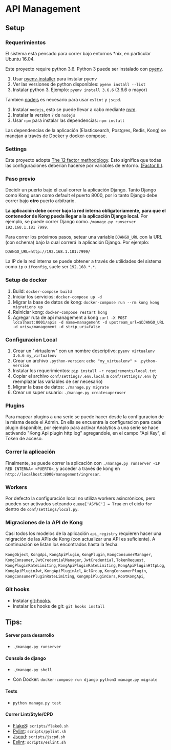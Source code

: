 # API Management

## Setup

### Requerimientos

El sistema está pensado para correr bajo entornos *nix, en particular Ubuntu 16.04.

Este proyecto require python 3.6.
Python 3 puede ser instalado con [pyenv](https://github.com/pyenv/pyenv).

1. Usar [pyenv-installer](https://github.com/pyenv/pyenv-installer) para instalar pyenv
1. Ver las versiones de python disponibles: `pyenv install --list`
1. Instalar python 3. Ejemplo: `pyenv install 3.6.6` (3.6.6 o mayor)


Tambien [nodejs](https://nodejs.org/en/) es necesario para usar `eslint` y `jscpd`.

1. Instalar `nodejs`, esto se puede llevar a cabo mediante [nvm](https://github.com/creationix/nvm).
1. Instalar la version `7` de `nodejs`
1. Usar `npm` para instalar las dependencias: `npm install`


Las dependencias de la aplicación (Elasticsearch, Postgres, Redis, Kong) se manejan a través de Docker y docker-compose.

### Settings

Este proyecto adopta [The 12 factor methodology](https://12factor.net/).
Esto significa que todas las configuraciones deberian hacerse por variables de entorno. [(Factor III)](https://12factor.net/config).

### Paso previo 

Decidir un puerto bajo el cual correr la aplicación Django. Tanto Django como Kong usan como default el puerto 8000, por lo tanto Django debe correr bajo **otro** puerto arbitrario.

**La aplicación debe correr bajo la red interna obligatoriamente, para que el contenedor de Kong pueda llegar a la aplicación Django local**. Por ejemplo, se puede correr Django como`./manage.py runserver 192.168.1.181 7999`.
 
Para correr los próximos pasos, setear una variable `DJANGO_URL` con la URL (con schema) bajo la cual correrá la aplicación Django. Por ejemplo:

`DJANGO_URL=http://192.168.1.181:7999/`

La IP de la red interna se puede obtener a través de utilidades del sistema como `ip` o `ifconfig`, suele ser `192.168.*.*`.

### Setup de docker

1. Build: `docker-compose build`
1. Iniciar los servicios: `docker-compose up -d`
1. Migrar la base de datos de kong: `docker-compose run --rm kong kong migrations up`
1. Reiniciar kong: `docker-compose restart kong`
1. Agregar ruta de api management a kong `curl -X POST localhost:8001/apis -d name=management -d upstream_url=$DJANGO_URL -d uris=/management -d strip_uri=false`

### Configuracion Local

1. Crear un "virtualenv" con un nombre descriptivo: `pyenv virtualenv 3.6.6 my_virtualenv`
1. Crear un archivo `.python-version`: `echo "my_virtualenv" > .python-version`
1. Instalar los requerimientos: `pip install -r requirements/local.txt`
1. Copiar el archivo `conf/settings/.env.local` a `conf/settings/.env` (y reemplazar las variables de ser necesario)
1. Migrar la base de datos: `./manage.py migrate`
1. Crear un super usuario: `./manage.py createsuperuser`

### Plugins

Para mapear plugins a una serie se puede hacer desde la configuracion de la misma desde el Admin. En ella se encuentra la configuracion para cada plugin disponible, por ejemplo para activar Analytics a una serie se hace activando "Kong Api plugin http log" agregandole, en el campo "Api Key", el Token de acceso.

### Correr la aplicación

Finalmente, se puede correr la aplicación con `./manage.py runserver <IP RED INTERNA> <PUERTO>`, y acceder a través de kong en `http://localhost:8000/management/ingresar`.

### Workers

Por defecto la configuración local no utiliza workers asincrónicos, pero pueden ser activados seteando `queue['ASYNC'] = True` en el ciclo `for` dentro de `conf/settings/local.py`.

### Migraciones de la API de Kong
Casi todos los modelos de la aplicación `api_registry` requieren hacer una migración de las APIs de Kong (con actualizar una API es suficiente). A continuación se listan los encontrados hasta la fecha:

`KongObject`, `KongApi`, `KongApiPlugin`, `KongPlugin`, `KongConsumerManager`, `KongConsumer`, `JwtCredentialManager`, `JwtCredential`, `TokenRequest`, `KongPluginRateLimiting`, `KongApiPluginRateLimiting`, `KongApiPluginHttpLog`, `KongApiPluginJwt`, `KongApiPluginAcl`, `AclGroup`, `KongConsumerPlugin`, `KongConsumerPluginRateLimiting`, `KongApiPluginCors`, `RootKongApi`, 



### Git hooks

* Instalar [git-hooks](https://github.com/git-hooks/git-hooks/).
* Instalar los hooks de git: `git hooks install`

## Tips:

#### Server para desarrollo

* `./manage.py runserver`

#### Consola de django

* `./manage.py shell`

* Con Docker: `docker-compose run django python3 manage.py migrate`

#### Tests

* `python manage.py test`

#### Correr Lint/Style/CPD


* [Flake8](http://flake8.pycqa.org/en/latest/index.html): `scripts/flake8.sh`
* [Pylint](https://pylint.readthedocs.io/en/latest/): `scripts/pylint.sh`
* [Jscpd](https://github.com/kucherenko/jscpd): `scripts/jscpd.sh`
* [Eslint](https://eslint.org/): `scripts/eslint.sh`
